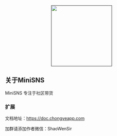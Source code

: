 <p align="center"><a href="" target="_blank"><img  src="https://img.mini.chongyeapp.com/icons/minisns.svg" width="200"></a></p>

## 关于MiniSNS

MiniSNS 专注于社区带货


### 扩展

文档地址：https://doc.chongyeapp.com

加群请添加作者微信：ShaoWenSir


